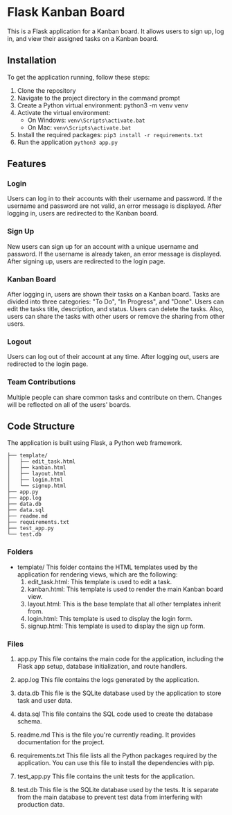 # Flask Kanban Board
This is a Flask application for a Kanban board. It allows users to sign up, log in, and view their assigned tasks on a Kanban board.

## Installation
To get the application running, follow these steps:

1. Clone the repository
2. Navigate to the project directory in the command prompt
3. Create a Python virtual environment: python3 -m venv venv
4. Activate the virtual environment:
    - On Windows: ```venv\Scripts\activate.bat```
    - On Mac: ```venv\Scripts\activate.bat```
5. Install the required packages: ```pip3 install -r requirements.txt```
6. Run the application ```python3 app.py```

## Features

### Login
Users can log in to their accounts with their username and password. If the username and password are not valid, an error message is displayed. After logging in, users are redirected to the Kanban board.

### Sign Up
New users can sign up for an account with a unique username and password. If the username is already taken, an error message is displayed. After signing up, users are redirected to the login page.

### Kanban Board
After logging in, users are shown their tasks on a Kanban board. Tasks are divided into three categories: "To Do", "In Progress", and "Done". Users can edit the tasks title, description, and status. Users can delete the tasks. Also, users can share the tasks with other users or remove the sharing from other users.

### Logout
Users can log out of their account at any time. After logging out, users are redirected to the login page.

### Team Contributions
Multiple people can share common tasks and contribute on them. Changes will be reflected on all of the users' boards.

## Code Structure
The application is built using Flask, a Python web framework.
```
├── template/
│   ├── edit_task.html
│   ├── kanban.html
│   ├── layout.html
│   ├── login.html
│   └── signup.html
├── app.py
├── app.log
├── data.db
├── data.sql
├── readme.md
├── requirements.txt
├── test_app.py
└── test.db
```
### Folders
- template/
  This folder contains the HTML templates used by the application for rendering views, which are the following:
    1. edit_task.html: This template is used to edit a task.
    2. kanban.html: This template is used to render the main Kanban board view.
    3. layout.html: This is the base template that all other templates inherit from.
    4. login.html: This template is used to display the login form.
    5. signup.html: This template is used to display the sign up form.
### Files
1. app.py
  This file contains the main code for the application, including the Flask app setup, database initialization, and route handlers.

2. app.log
  This file contains the logs generated by the application.

3. data.db
  This file is the SQLite database used by the application to store task and user data.

4. data.sql
  This file contains the SQL code used to create the database schema.

5. readme.md
  This is the file you're currently reading. It provides documentation for the project.

6. requirements.txt
  This file lists all the Python packages required by the application. You can use this file to install the dependencies with pip.

7. test_app.py
  This file contains the unit tests for the application.

8. test.db
  This file is the SQLite database used by the tests. It is separate from the main database to prevent test data from interfering with production data.

